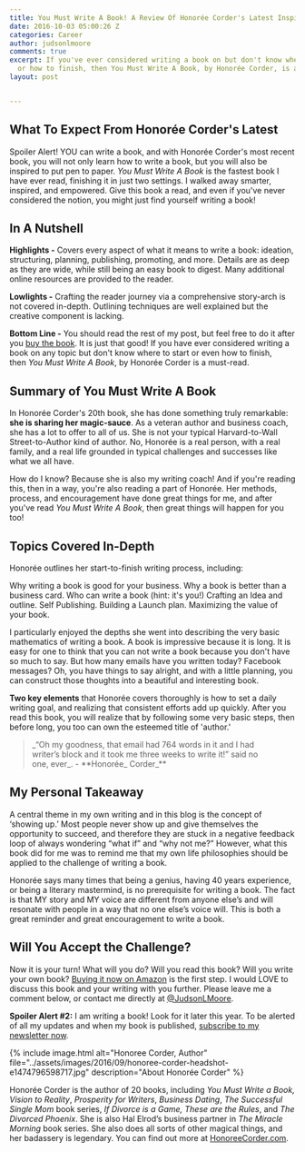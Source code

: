 ```yaml
---
title: You Must Write A Book! A Review Of Honorée Corder's Latest Inspiration
date: 2016-10-03 05:00:26 Z
categories: Career
author: judsonlmoore
comments: true
excerpt: If you've ever considered writing a book on but don't know where to start
  or how to finish, then You Must Write A Book, by Honorée Corder, is a must-read.
layout: post


---
```


## What To Expect From Honorée Corder's Latest

Spoiler Alert! YOU can write a book, and with Honorée Corder's most recent book, you will not only learn how to write a book, but you will also be inspired to put pen to paper. *You Must Write A Book* is the fastest book I have ever read, finishing it in just two settings. I walked away smarter, inspired, and empowered. Give this book a read, and even if you've never considered the notion, you might just find yourself writing a book!

## In A Nutshell

**Highlights -** Covers every aspect of what it means to write a book: ideation, structuring, planning, publishing, promoting, and more. Details are as deep as they are wide, while still being an easy book to digest. Many additional online resources are provided to the reader.

**Lowlights -** Crafting the reader journey via a comprehensive story-arch is not covered in-depth. Outlining techniques are well explained but the creative component is lacking.

**Bottom Line -** You should read the rest of my post, but feel free to do it after you [buy the book](https://www.judsonlmoore.com/get/honoree-corder-you-must-write-a-book/). It is just that good! If you have ever considered writing a book on any topic but don't know where to start or even how to finish, then *You Must Write A Book*, by Honorée Corder is a must-read.

## Summary of You Must Write A Book

In Honorée Corder's 20th book, she has done something truly remarkable: **she is sharing her magic-sauce**. As a veteran author and business coach, she has a lot to offer to all of us. She is not your typical Harvard-to-Wall Street-to-Author kind of author. No, Honorée is a real person, with a real family, and a real life grounded in typical challenges and successes like what we all have.

How do I know? Because she is also my writing coach! And if you're reading this, then in a way, you're also reading a part of Honorée. Her methods, process, and encouragement have done great things for me, and after you've read *You Must Write A Book*, then great things will happen for you too!

## Topics Covered In-Depth

Honorée outlines her start-to-finish writing process, including:

Why writing a book is good for your business.
Why a book is better than a business card.
Who can write a book (hint: it's you!)
Crafting an Idea and outline.
Self Publishing.
Building a Launch plan.
Maximizing the value of your book.

I particularly enjoyed the depths she went into describing the very basic mathematics of writing a book. A book is impressive because it is long. It is easy for one to think that you can not write a book because you don't have so much to say. But how many emails have you written today? Facebook messages? Oh, you have things to say alright, and with a little planning, you can construct those thoughts into a beautiful and interesting book.

**Two key elements** that Honorée covers thoroughly is how to set a daily writing goal, and realizing that consistent efforts add up quickly. After you read this book, you will realize that by following some very basic steps, then before long, you too can own the esteemed title of 'author.'

<blockquote>_“Oh my goodness, that email had 764 words in it and I had writer’s block and it took me three weeks to write it!” said no one, ever_. - **Honorée_ Corder_**</blockquote>

## My Personal Takeaway

A central theme in my own writing and in this blog is the concept of ‘showing up.’ Most people never show up and give themselves the opportunity to succeed, and therefore they are stuck in a negative feedback loop of always wondering “what if” and “why not me?” However, what this book did for me was to remind me that my own life philosophies should be applied to the challenge of writing a book.

Honorée says many times that being a genius, having 40 years experience, or being a literary mastermind, is no prerequisite for writing a book. The fact is that MY story and MY voice are different from anyone else’s and will resonate with people in a way that no one else’s voice will. This is both a great reminder and great encouragement to write a book.

## Will You Accept the Challenge?

Now it is your turn! What will you do? Will you read this book? Will you write your own book? [Buying it now on Amazon](https://www.judsonlmoore.com/get/honoree-corder-you-must-write-a-book/) is the first step. I would LOVE to discuss this book and your writing with you further. Please leave me a comment below, or contact me directly at [@JudsonLMoore](http://twitter.com/judsonlmoore).

**Spoiler Alert #2:** I am writing a book! Look for it later this year. To be alerted of all my updates and when my book is published, [subscribe to my newsletter now](https://www.judsonlmoore.com/subscribe/).

{% include image.html alt="Honoree Corder, Author" file="../assets/images/2016/09/honoree-corder-headshot-e1474796598717.jpg" description="About Honorée Corder" %}

Honorée Corder is the author of 20 books, including _You Must Write a Book, Vision to Reality_, _Prosperity for Writers_, _Business Dating_, *The Successful Single Mom* book series, _If Divorce is a Game, These are the Rules_, and _The Divorced Phoenix_. She is also Hal Elrod’s business partner in _The Miracle Morning_ book series. She also does all sorts of other magical things, and her badassery is legendary. You can find out more at [HonoreeCorder.com](http://honoreecorder.com/).
